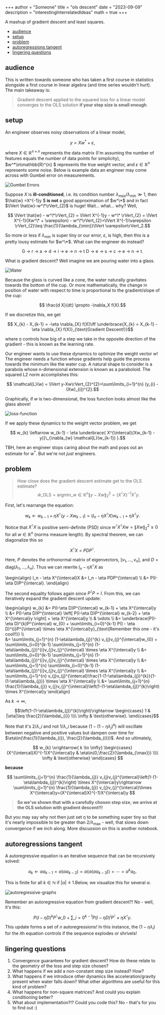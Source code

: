 +++
author = "Someone"
title = "ols descent"
date = "2023-09-09"
description = "interestingInterrelatedIdeas"
math = true
+++

A mashup of gradient descent and least squares.
<!--more-->

- [audience](#audience)
- [setup](#setup)
- [problem](#problem)
- [autoregressions tangent](#autoregressions-tangent)
- [lingering questions](#lingering-questions)

## audience
This is written towards someone who has taken a first course in statistics alongside a first course in linear algebra (and time series wouldn't hurt). The main takeaway is:
> Gradient descent applied to the squared loss for a linear model converges to the OLS solution **if your step size is small enough**.

## setup
An engineer observes noisy observations of a linear model, 

$$ y=Xw^* + \varepsilon ,$$ 

where $X\in\mathbb{R}^{n\times n}$ represents the data matrix (I'm assuming the number of features equals the number of data points for simplicity), $w^\*\in\mathbb{R}^{n} $ represents the true weight vector, and $\varepsilon \in \mathbb{R}^n$ represents some noise. Below is example data an engineer may come across with Gumbel error on measurements.

![Gumbel Errors](/exampleData.png)

Suppose $X$ is **ill-conditioned**, i.e. its condition number $\lambda_{\max}/\lambda_{\min}\gg 1$, then $\hat{w} =X^{-1}y $ **is not** a good approximation of $w^\*$ and in fact $\lVert \hat{w}-w^\*\rVert_{2}$ is huge! Wait... what... why? Well,

$$ \lVert \hat{w}  - w^\*\rVert_{2} = \lVert X^{-1}y - w^\* \rVert_{2} = \lVert X^{-1}(Xw^\* + \varepsilon) - w^\*\rVert_{2}=\lVert X^{-1}\varepsilon \rVert_{2}\leq \frac{1}{\lambda_{\min}}\lVert \varepsilon\rVert_2.$$

So more or less if $\lambda_{\min}$ is super tiny or our error, $\varepsilon$, is high, then this is a pretty lousy estimate for $w^\*$. What can the engineer do instead? 

<center> G -> r -> a -> d -> i -> e -> n -> t D -> e -> s -> c -> e -> n -> t. </center>


What is gradient descent? Well imagine we are pouring water into a glass. 


![Water](/drink.gif)

Because the glass is curved like a cone, the water naturally gravitates towards the bottom of the cup. Or more mathematically, the change in position of water with respect to time is proportional to the gradient/slope of the cup:

$$ \frac{d X}{dt} \propto -\nabla_X f(X).$$

If we discretize this, we get 

$$ X_{k} - X_{k-1} = -\eta \nabla_{X} f(X)\iff \underbrace{X_{k} = X_{k-1} - \eta \nabla_{X} f(X)}_{\text{Gradient Descent!}}$$

where $\eta$ controls how big of a step we take in the opposite direction of the gradient - this is known as the learning rate.

Our engineer wants to use these dynamics to optimize the weight vector $w$! The engineer needs a function whose gradients help guide the process towards the minimum like the water cup. A natural shape to consider is a parabola whose n-dimensional extension is known as a paraboloid. The squared L2 norm accomplishes this:

$$ \mathcal{L}(w) = \lVert y-Xw\rVert_{2}^{2}=\sum\limits_{i=1}^{n} (y_{i} - (Xw)_{i})^{2}.$$

Graphically, if $w$ is two-dimensional, the loss function looks almost like the glass above!

![loss-function](/lossFunction.png)

If we apply these dynamics to the weight vector problem, we get

$$ w_{k} \leftarrow w_{k-1} - \eta \underbrace{ X^{\intercal}(Xw_{k-1} - y)}\_{\nabla_{w} \mathcal{L}(w_{k-1}) }.$$

TBH, here an engineer stops caring about the math and pops out an estimate for $w^*$. But we're not *just* engineers.

## problem

 > How close does the gradient descent estimate get to the OLS estimate?
$$ \hat{w}\_{\text{OLS}}= \mathrm{argmin}\_{ w\in\mathbb{R}^{n}} \lVert y-Xw\rVert_{2}^{2} = (X^{\intercal} X)^{-1}X^{\intercal} y.$$

First, let's rearrange the equation: 

$$ w_{k} \leftarrow w_{k-1} + \eta X^{\intercal}(y - Xw_{k-1}) = (I_n - \eta X^{\intercal}X)w_{k-1} + \eta X^{\intercal}y.$$

Notice that $X^{\intercal} X$ is positive semi-definite (PSD) since $w^{\intercal} X^\intercal X w= \lVert Xw\rVert_{2}^{2}\geq 0$ for all $w\in\mathbb{R}^{n}$ (norms measure length). By spectral theorem, we can diagonalize this so 

$$X^\intercal X = PDP^{\intercal}.$$

Here, $P$ denotes the orthonormal matrix of eigenvectors, $[v_{1},\dots, v_{n}]$, and $D=\mathrm{diag}(\lambda_1,\dots,\lambda_n)$. Thus we can rewrite $I_n - \eta X^{\intercal}X$ as 

\begin{align}
   I_n - \eta X^{\intercal}X &= I_n - \eta PDP^{\intercal} \\\\
   &= P(I-\eta D)P^{\intercal}.
\end{align}

The second equality follows again since $P^{\intercal}P=I$. From this, we can iteratively expand the gradient descent update:

\begin{align}
   w_{k} &= P(I-\eta D)P^{\intercal} w_{k-1} + \eta X^{\intercal}y \\\\
   &= P(I-\eta D)P^{\intercal} \left[ P(I-\eta D)P^{\intercal} w_{k-2} + \eta X^{\intercal}y \right] + \eta X^{\intercal}y \\\\
   & \vdots \\\\
   &= \underbrace{P(I-\eta D)^{k}P^{\intercal} w\_{0} + \sum\limits\_{i=0}^{k-1} P(I - \eta D)^{i}P^{\intercal} \times \eta X^{\intercal}y}\_{\text{Remember this one - it's cool!!}} \\\\\
   &= \sum\limits_{j=1}^{n} (1-\eta\lambda_{j})^{k} v_{j}v_{j}^{\intercal}w_{0} + \sum\limits_{i=0}^{k-1} \sum\limits_{j=1}^{n} (1-\eta\lambda_{j})^{i}v_{j}v_{j}^{\intercal} \times \eta X^{\intercal}y \\\\
   &= \sum\limits_{i=0}^{k-1} \sum\limits_{j=1}^{n} (1-\eta\lambda_{j})^{i}v_{j}v_{j}^{\intercal} \times \eta X^{\intercal}y \\\\
   &= \sum\limits_{j=1}^{n} \sum\limits_{i=0}^{k-1} (1-\eta\lambda_{j})^{i}v_{j}v_{j}^{\intercal} \times \eta X^{\intercal}y \\\\
   &= \sum\limits_{j=1}^{n} v_{j}v_{j}^{\intercal}\frac{1-(1-\eta\lambda_{j})^{k}}{1-(1-\eta\lambda_{j})} \times \eta X^{\intercal}y \\\\
   &= \sum\limits_{j=1}^{n} \frac{1}{\lambda_{j}} v_{j}v_{j}^{\intercal}\left(1-(1-\eta\lambda_{j})^{k}\right) \times X^{\intercal}y
\end{align}

As $k\rightarrow\infty$, 

$$\left(1-(1-\eta\lambda_{j})^{k}\right)\rightarrow \begin{cases} 1 & |\eta|\leq \frac{2}{\lambda\_{i}} \\\\ \infty & \text{otherwise}. \end{cases}$$

Note that it's $2/\lambda\_{i}$ and not $1/\lambda\_{i}$ because $\left(1-(1-\eta\lambda_{j})^{k}\right)$ will oscillate between negative and positive values but dampen over time for $\eta\in(\frac{1}{\lambda_{i}}, \frac{2}{\lambda_{i}})$. And so ultimately, 

$$
w_{k} \xrightarrow{ k \to \infty} 
\begin{cases} 
(X^{\intercal}X)^{-1}X^{\intercal}y & \eta\in(0,\frac{2}{\lambda_{\max}}) \\\\
\infty & \text{otherwise}
\end{cases}
$$

**because** 

$$
\sum\limits_{j=1}^{n} \frac{1}{\lambda_{j}} v_{j}v_{j}^{\intercal}\left(1-(1-\eta\lambda_{j})^{k}\right) \times X^{\intercal}y\rightarrow \sum\limits_{j=1}^{n} \frac{1}{\lambda_{j}} v_{j}v_{j}^{\intercal}\times X^{\intercal}y=(X^{\intercal}X)^{-1}X^{\intercal}y
$$

> **So we've shown that with a carefully chosen step size, we arrive at the OLS solution with gradient descent!!!**

But you may say why not then just set $\eta$ to be something super tiny so that it's nearly impossible to be greater than $2/\lambda_{\max}$ - well, that slows down convergence if we inch along. More discussion on this is another notebook. 

## autoregressions tangent

A autoregressive equation is an iterative sequence that can be recursively solved: 

$$ a_{k}\leftarrow \alpha a_{k-1}=\alpha (\alpha a_{k-2})=\alpha(\alpha (\alpha a_{k-3}))=\cdots =\alpha^k a_0.$$

This is finite for all $k\in\mathbb{N}$ if $|\alpha|\leq 1$.Below, we visualize this for several $\alpha$.

![autoregressive-graphs](/autoregressive_overlay.gif)

Remember an autoregressive equation from gradient descent?! No - well, it's this:

$$ P(I-\eta D)^{k}P^{\intercal} w\_{0} + \sum\limits\_{i=0}^{k-1} P(I - \eta D)^{i}P^{\intercal} \times \eta X^{\intercal}y.$$

This update forms a set of $n$ autoregressions! In this instance, the $(1-\eta\lambda_{i})$ for the $i$th equation controls if the sequence explodes or shrivels! 

## lingering questions

1. Convergence guarantees for gradient descent? How do these relate to the geometry of the loss and step size chosen?
2. What happens if we add a non-constant step size instead? How?
3. What happens if we introduce other dynamics like acceleration/gravity present when water falls down? What other algorithms are useful for this kind of problem?
4. What happens for non-square matrices? And could you explain conditioning better?
5. What about implementation?!? Could you code this? No - that's for you to find out :)
